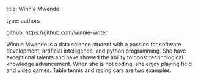 
title: Winnie Mwende

type: authors

github: https://github.com/winnie-writer

Winnie Mwende is a data science student with a passion for software development, artificial intelligence, and python programming. She have exceptional talents and have showed the ability to boost technological knowledge advancement. When she is not coding, she enjoy playing field and video games. Table tennis and racing cars are two examples.